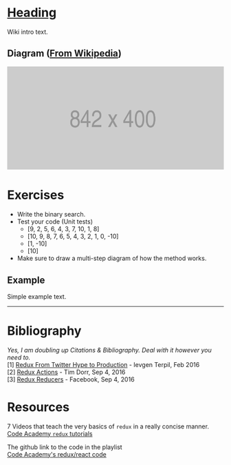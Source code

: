 # [Heading](wiki-link)
Wiki intro text.

## Diagram ([From Wikipedia](https://en.wikipedia.org/wiki/Bubble_sort))
![placeholder](./logo-placeholder.png)

# Exercises
* Write the binary search.
* Test your code (Unit tests)
    * [9, 2, 5, 6, 4, 3, 7, 10, 1, 8]
    * [10, 9, 8, 7, 6, 5, 4, 3, 2, 1, 0, -10]
    * [1, -10]
    * [10]
* Make sure to draw a multi-step diagram of how the method works.

## Example
Simple example text.
___
# Bibliography
*Yes, I am doubling up Citations & Bibliography. Deal with it however you need to.* <br />
[1] [Redux From Twitter Hype to Production](http://slides.com/jenyaterpil/redux-from-twitter-hype-to-production) - Ievgen Terpil, Feb 2016<br />
[2] [Redux Actions](http://redux.js.org/docs/basics/Actions.html) - Tim Dorr, Sep 4, 2016<br />
[3] [Redux Reducers](http://redux.js.org/docs/basics/Reducers.html) - Facebook, Sep 4, 2016

# Resources
7 Videos that teach the very basics of `redux` in a really concise manner.<br />
[Code Academy `redux` tutorials](https://www.youtube.com/playlist?list=PLoYCgNOIyGADILc3iUJzygCqC8Tt3bRXt)

The github link to the code in the playlist<br />
[Code Academy's redux/react code](https://github.com/learncodeacademy/react-js-tutorials/tree/master/4-redux/src/js)
